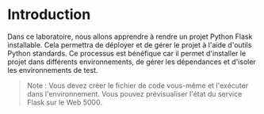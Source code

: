 # Introduction

Dans ce laboratoire, nous allons apprendre à rendre un projet Python Flask installable. Cela permettra de déployer et de gérer le projet à l'aide d'outils Python standards. Ce processus est bénéfique car il permet d'installer le projet dans différents environnements, de gérer les dépendances et d'isoler les environnements de test.

> Note : Vous devez créer le fichier de code vous-même et l'exécuter dans l'environnement. Vous pouvez prévisualiser l'état du service Flask sur le Web 5000.
